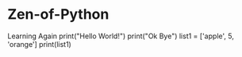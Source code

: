# Zen-of-Python
Learning Again
print("Hello World!")
print("Ok Bye")
list1 = ['apple', 5, 'orange']
print(list1)
